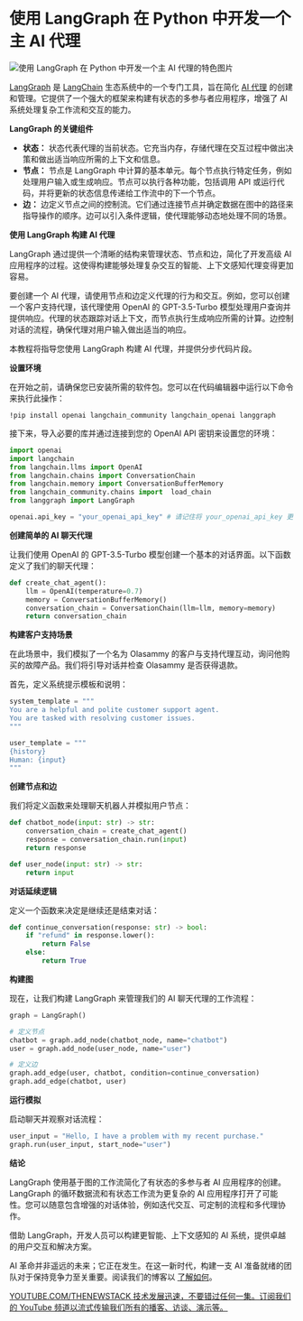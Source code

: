 # 使用 LangGraph 在 Python 中开发一个主 AI 代理

![使用 LangGraph 在 Python 中开发一个主 AI 代理的特色图片](https://cdn.thenewstack.io/media/2024/07/f623f0b8-phone-1024x572.png)

[LangGraph](https://thenewstack.io/lets-get-agentic-langchain-and-llamaindex-talk-ai-agents/) 是 [LangChain](https://thenewstack.io/langchain-the-trendiest-web-framework-of-2023-thanks-to-ai/) 生态系统中的一个专门工具，旨在简化 [AI 代理](https://thenewstack.io/ai-agents-key-concepts-and-how-they-overcome-llm-limitations/) 的创建和管理。它提供了一个强大的框架来构建有状态的多参与者应用程序，增强了 AI 系统处理复杂工作流和交互的能力。

**LangGraph 的关键组件**

* **状态：** 状态代表代理的当前状态。它充当内存，存储代理在交互过程中做出决策和做出适当响应所需的上下文和信息。
* **节点：** 节点是 LangGraph 中计算的基本单元。每个节点执行特定任务，例如处理用户输入或生成响应。节点可以执行各种功能，包括调用 API 或运行代码，并将更新的状态信息传递给工作流中的下一个节点。
* **边：** 边定义节点之间的控制流。它们通过连接节点并确定数据在图中的路径来指导操作的顺序。边可以引入条件逻辑，使代理能够动态地处理不同的场景。

**使用 LangGraph 构建 AI 代理**

LangGraph 通过提供一个清晰的结构来管理状态、节点和边，简化了开发高级 AI 应用程序的过程。这使得构建能够处理复杂交互的智能、上下文感知代理变得更加容易。

要创建一个 AI 代理，请使用节点和边定义代理的行为和交互。例如，您可以创建一个客户支持代理，该代理使用 OpenAI 的 GPT-3.5-Turbo 模型处理用户查询并提供响应。代理的状态跟踪对话上下文，而节点执行生成响应所需的计算。边控制对话的流程，确保代理对用户输入做出适当的响应。

本教程将指导您使用 LangGraph 构建 AI 代理，并提供分步代码片段。

**设置环境**

在开始之前，请确保您已安装所需的软件包。您可以在代码编辑器中运行以下命令来执行此操作：

```
!pip install openai langchain_community langchain_openai langgraph
```

接下来，导入必要的库并通过连接到您的 OpenAI API 密钥来设置您的环境：

```python
import openai
import langchain
from langchain.llms import OpenAI
from langchain.chains import ConversationChain
from langchain.memory import ConversationBufferMemory
from langchain_community.chains import  load_chain
from langgraph import LangGraph

openai.api_key = "your_openai_api_key" # 请记住将 your_openai_api_key 更改为您的实际 OpenAI API 密钥。
```

**创建简单的 AI 聊天代理**

让我们使用 OpenAI 的 GPT-3.5-Turbo 模型创建一个基本的对话界面。以下函数定义了我们的聊天代理：

```python
def create_chat_agent():
    llm = OpenAI(temperature=0.7)
    memory = ConversationBufferMemory()
    conversation_chain = ConversationChain(llm=llm, memory=memory)
    return conversation_chain
```

**构建客户支持场景**

在此场景中，我们模拟了一个名为 Olasammy 的客户与支持代理互动，询问他购买的故障产品。我们将引导对话并检查 Olasammy 是否获得退款。

首先，定义系统提示模板和说明：

```python
system_template = """
You are a helpful and polite customer support agent. 
You are tasked with resolving customer issues.
"""

user_template = """
{history}
Human: {input}
"""
```

**创建节点和边**

我们将定义函数来处理聊天机器人并模拟用户节点：

```python
def chatbot_node(input: str) -> str:
    conversation_chain = create_chat_agent()
    response = conversation_chain.run(input)
    return response

def user_node(input: str) -> str:
    return input
```

**对话延续逻辑**

定义一个函数来决定是继续还是结束对话：

```python
def continue_conversation(response: str) -> bool:
    if "refund" in response.lower():
        return False
    else:
        return True
```

**构建图**

现在，让我们构建 LangGraph 来管理我们的 AI 聊天代理的工作流程：

```python
graph = LangGraph()

# 定义节点
chatbot = graph.add_node(chatbot_node, name="chatbot")
user = graph.add_node(user_node, name="user")

# 定义边
graph.add_edge(user, chatbot, condition=continue_conversation)
graph.add_edge(chatbot, user)
```

**运行模拟**

启动聊天并观察对话流程：

```python
user_input = "Hello, I have a problem with my recent purchase."
graph.run(user_input, start_node="user")
```

**结论**

LangGraph 使用基于图的工作流简化了有状态的多参与者 AI 应用程序的创建。LangGraph 的循环数据流和有状态工作流为更复杂的 AI 应用程序打开了可能性。您可以随意包含增强的对话体验，例如迭代交互、可定制的流程和多代理协作。

借助 LangGraph，开发人员可以构建更智能、上下文感知的 AI 系统，提供卓越的用户交互和解决方案。

AI 革命并非遥远的未来；它正在发生。在这一新时代，构建一支 AI 准备就绪的团队对于保持竞争力至关重要。阅读我们的博客以 [了解如何](https://www.andela.com/blog-posts/building-an-ai-ready-workforce/?utm_medium=contentmarketing&utm_source=blog&utm_campaign=brand-global-the-new-stack-july&utm_content=building-ai-workforce&utm_term=writers-room)。

[
YOUTUBE.COM/THENEWSTACK
技术发展迅速，不要错过任何一集。订阅我们的 YouTube
频道以流式传输我们所有的播客、访谈、演示等。
](https://youtube.com/thenewstack?sub_confirmation=1)